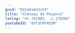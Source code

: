 ```yaml
---
guid: "831a6ada2c63"
title: "Château de Pouancé"
latlng: "47.741905, -1.178366"
youtubeId: "d3Y3CMY4Q3M" 
---
```

